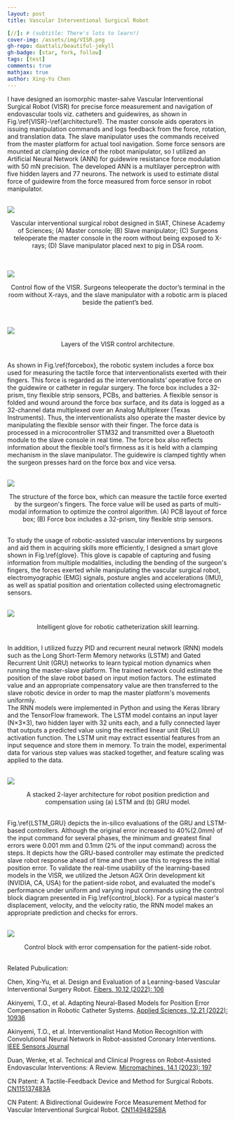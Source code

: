```yaml
---
layout: post
title: Vascular Interventional Surgical Robot

[//]: # (subtitle: There's lots to learn!)
cover-img: /assets/img/VISR.png
gh-repo: daattali/beautiful-jekyll
gh-badge: [star, fork, follow]
tags: [test]
comments: true
mathjax: true
author: Xing-Yu Chen
---
```

I have designed an isomorphic master-salve Vascular Interventional Surgical Robot (VISR) for precise force measurement and navigation of endovascular tools viz. catheters and guidewires, as shown in Fig.\ref{VISR}-\ref{architecture1}. The master console aids operators in issuing manipulation commands and logs feedback from the force, rotation, and translation data. The slave manipulator uses the commands received from the master platform for actual tool navigation. Some force sensors are mounted at clamping device of the robot manipulator, so I utilized an Artificial Neural Network (ANN) for guidewire resistance force modulation with 50 mN precision. The developed ANN is a multilayer perceptron with five hidden layers and 77 neurons. The network is used to estimate distal force of guidewire from the force measured from force sensor in robot manipulator. 

<br/><img src='/images/VISR.png'>
<center>Vascular interventional surgical robot designed in SIAT, Chinese Academy of Sciences; (A) Master console; (B) Slave manipulator; (C) Surgeons teleoperate the master console in the room without being exposed to X-rays; (D) Slave manipulator placed next to pig in DSA room.</center>
<br/> 

<br/><img src='/images/control_flow.png'>
<center>Control flow of the VISR. Surgeons teleoperate the doctor’s terminal in the room without X-rays, and the slave manipulator with a robotic arm is placed beside the patient’s bed.</center>
<br/> 

<br/><img src='/images/architecture1.png'>
<center>Layers of the VISR control architecture.</center>
<br/> 

As shown in Fig.\ref{forcebox}, the robotic system includes a force box used for measuring the
tactile force that interventionalists exerted with their fingers. This force is regarded as the
interventionalists’ operative force on the guidewire or catheter in regular surgery. The force box includes a 32-prism, tiny flexible strip sensors, PCBs, and batteries. A flexible
sensor is folded and wound around the force box surface, and its data is logged as a
32-channel data multiplexed over an Analog Multiplexer (Texas Instruments). Thus, the interventionalists also operate the master device by manipulating the
flexible sensor with their finger. The force data is processed in a microcontroller STM32
 and transmitted over a Bluetooth module to the slave console in real time. The force box also reflects
information about the flexible tool’s firmness as it is held with a clamping mechanism in
the slave manipulator. The guidewire is clamped tightly when the surgeon presses hard on
the force box and vice versa.

<br/><img src='/images/forcebox.png'>
<center>The structure of the force box, which can measure the tactile force exerted by the surgeon's fingers. The force value will be used as parts of multi-modal information to optimize the control algorithm. (A) PCB layout of force box; (B) Force box includes a 32-prism,  tiny flexible strip sensors.</center>
<br/> 


To study the usage of robotic-assisted vascular interventions by surgeons and aid them in acquiring 
skills more efficiently, I designed a smart glove shown in Fig.\ref{glove}. This glove is capable of capturing and fusing information from multiple modalities, including the bending of the surgeon's fingers, the forces exerted while manipulating the vascular surgical robot, electromyographic (EMG) signals, posture angles and accelerations (IMU), as well as spatial position and orientation collected using electromagnetic sensors.

<br/><img src='/images/glove.png'>
<center>Intelligent glove for robotic catheterization skill learning.</center>
<br/> 

In addition, I utilized fuzzy PID and recurrent neural network (RNN) models such as the Long Short-Term Memory networks (LSTM) and Gated Recurrent Unit (GRU) networks to learn typical motion dynamics when running the master-slave platform. The trained network could estimate the position of the slave robot based on input motion factors. The estimated value and an appropriate compensatory value are then transferred to the slave robotic device in order to map the master platform's movements uniformly.     
The RNN models were implemented in Python and using the Keras library and the TensorFlow framework. The LSTM model contains an input layer (N$\times$3$\times$3), two hidden layer with 32 units each, and a fully connected layer that outputs a predicted value using the rectified linear unit (ReLU) activation function. The LSTM unit may extract essential features from an input sequence and store them in memory. To train the model, experimental data for various step values was stacked together, and feature scaling was applied to the data. 

<br/><img src='/images/position_prediction.png'>
<center>A stacked 2-layer architecture for robot position prediction and compensation using (a) LSTM and (b) GRU model.</center> 
<br/> 

Fig.\ref{LSTM_GRU} depicts the in-silico evaluations of the GRU and LSTM-based controllers. Although the original error increased to 40\%(2.0mm) of the input command for several phases, the minimum and greatest final errors were 0.001 mm and 0.1mm (2\% of the input command) across the steps. It depicts how the GRU-based controller may estimate the predicted slave robot response ahead of time and then use this to regress the initial position error. To validate the real-time usability of the learning-based models in the VISR, we utilized the Jetson AGX Orin development kit (NVIDIA, CA, USA) for the patient-side robot, and evaluated the model's performance under uniform and varying input commands using the control block diagram presented in Fig.\ref{control_block}. For a typical master's displacement, velocity, and the velocity ratio, the RNN model makes an appropriate prediction and checks for errors.  

<br/><img src='/images/control_block.png'>
<center>Control block with error compensation for the patient-side robot.</center> 
<br/> 

Related Pubulication: 

Chen, Xing-Yu, et al. Design and Evaluation of a Learning-based Vascular Interventional Surgery Robot. [Fibers, 10.12 (2022): 106](https://doi.org/10.3390/fib10120106)

Akinyemi, T.O., et al. Adapting Neural-Based Models for Position Error Compensation in Robotic Catheter Systems. [Applied Sciences, 12.21 (2022): 10936](https://doi.org/10.3390/app122110936)

Akinyemi, T.O., et al. Interventionalist Hand Motion Recognition with Convolutional Neural Network in Robot-assisted Coronary Interventions. [IEEE Sensors Journal](https://doi.org/10.1109/JSEN.2023.3281009)

Duan, Wenke, et al. Technical and Clinical Progress on Robot-Assisted Endovascular Interventions: A Review. [Micromachines. 14.1 (2023): 197](https://doi.org/10.3390/mi14010197)

CN Patent: A Tactile-Feedback Device and Method for Surgical Robots. [CN115137483A](https://www.researchgate.net/publication/370801433_CN_Patent_yizhongshoushujiqirendezhuduanliganzhifankuicaozongzhuangzhijifangfa)

CN Patent: A Bidirectional Guidewire Force Measurement Method for Vascular Interventional Surgical Robot. [CN114948258A](https://www.researchgate.net/publication/370801270_CN_Patent_yizhongshuangxiangdianchushijierujiqirencongduandaosilijiancezhuangzhijifangfa)




[//]: # (This is an item in your portfolio. It can be have images or nice text. If you name the file .md, it will be parsed as markdown. If you name the file .html, it will be parsed as HTML. )
